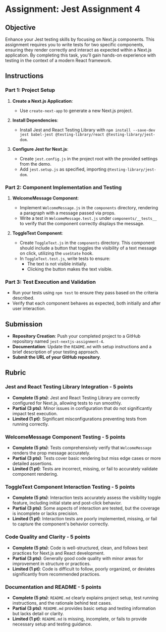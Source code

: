 # Assignment: Jest Assignment 4

## Objective

Enhance your Jest testing skills by focusing on Next.js components. This assignment requires you to write tests for two specific components, ensuring they render correctly and interact as expected within a Next.js application. By completing this task, you'll gain hands-on experience with testing in the context of a modern React framework.

## Instructions

### Part 1: Project Setup

1. **Create a Next.js Application**:

   - Use `create-next-app` to generate a new Next.js project.

2. **Install Dependencies**:

   - Install Jest and React Testing Library with `npm install --save-dev jest babel-jest @testing-library/react @testing-library/jest-dom`.

3. **Configure Jest for Next.js**:
   - Create `jest.config.js` in the project root with the provided settings from the demo.
   - Add `jest.setup.js` as specified, importing `@testing-library/jest-dom`.

### Part 2: Component Implementation and Testing

1. **WelcomeMessage Component**:

   - Implement `WelcomeMessage.js` in the `components` directory, rendering a paragraph with a message passed via props.
   - Write a test in `WelcomeMessage.test.js` under `components/__tests__` to verify that the component correctly displays the message.

2. **ToggleText Component**:
   - Create `ToggleText.js` in the `components` directory. This component should include a button that toggles the visibility of a text message on click, utilizing the `useState` hook.
   - In `ToggleText.test.js`, write tests to ensure:
     - The text is not visible initially.
     - Clicking the button makes the text visible.

### Part 3: Test Execution and Validation

- Run your tests using `npm test` to ensure they pass based on the criteria described.
- Verify that each component behaves as expected, both initially and after user interaction.

## Submission

- **Repository Creation**: Push your completed project to a GitHub repository named `jest-nextjs-assignment-4`.
- **Documentation**: Update the `README.md` with setup instructions and a brief description of your testing approach.
- **Submit the URL of your GitHub repository**.

## Rubric

### Jest and React Testing Library Integration - 5 points

- **Complete (5 pts)**: Jest and React Testing Library are correctly configured for Next.js, allowing tests to run smoothly.
- **Partial (3 pts)**: Minor issues in configuration that do not significantly impact test execution.
- **Limited (1 pt)**: Significant misconfigurations preventing tests from running correctly.

### WelcomeMessage Component Testing - 5 points

- **Complete (5 pts)**: Tests comprehensively verify that `WelcomeMessage` renders the prop message accurately.
- **Partial (3 pts)**: Tests cover basic rendering but miss edge cases or more detailed assertions.
- **Limited (1 pt)**: Tests are incorrect, missing, or fail to accurately validate component rendering.

### ToggleText Component Interaction Testing - 5 points

- **Complete (5 pts)**: Interaction tests accurately assess the visibility toggle feature, including initial state and post-click behavior.
- **Partial (3 pts)**: Some aspects of interaction are tested, but the coverage is incomplete or lacks precision.
- **Limited (1 pt)**: Interaction tests are poorly implemented, missing, or fail to capture the component's behavior correctly.

### Code Quality and Clarity - 5 points

- **Complete (5 pts)**: Code is well-structured, clean, and follows best practices for Next.js and React development.
- **Partial (3 pts)**: Generally good code quality with minor areas for improvement in structure or practices.
- **Limited (1 pt)**: Code is difficult to follow, poorly organized, or deviates significantly from recommended practices.

### Documentation and README - 5 points

- **Complete (5 pts)**: `README.md` clearly explains project setup, test running instructions, and the rationale behind test cases.
- **Partial (3 pts)**: `README.md` provides basic setup and testing information but lacks detail or clarity.
- **Limited (1 pt)**: `README.md` is missing, incomplete, or fails to provide necessary setup and testing guidance.
